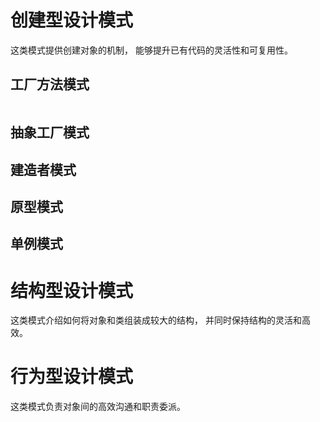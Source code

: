 # 创建型设计模式
这类模式提供创建对象的机制， 能够提升已有代码的灵活性和可复⽤性。
## 工厂方法模式
```java

```
## 抽象工厂模式
## 建造者模式
## 原型模式
## 单例模式

# 结构型设计模式
这类模式介绍如何将对象和类组装成较⼤的结构， 并同时保持结构的灵活和⾼效。

# 行为型设计模式
这类模式负责对象间的⾼效沟通和职责委派。